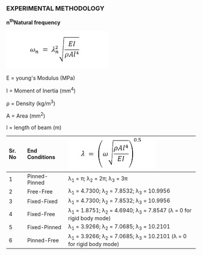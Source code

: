 ### EXPERIMENTAL METHODOLOGY

<strong>n<sup>th</sup>Natural frequency

</strong>

<img src="images/theory1.png" style="height: 100px;">

E = young's Modulus (MPa)

I = Moment of Inertia (mm<sup>4</sup>)

&#961; = Density (kg/m<sup>3</sup>)

A = Area (mm<sup>2</sup>)

l = length of beam (m)


| Sr. No      | End Conditions   | <img src="images/theory2.png" style="height: 85px;"> |
| :---    |    :---       |   :---        |
| 1       | Pinned-Pinned | &#955;<sub>1</sub>  = &#960;;  &#955;<sub>2</sub>  = 2&#960;;  &#955;<sub>3</sub>  = 3&#960;   |
| 2       |	Free-Free    | &#955;<sub>1</sub>  = 4.7300;  &#955;<sub>2</sub>  = 7.8532;  &#955;<sub>3</sub>  = 10.9956      |
| 3       | Fixed-Fixed   | &#955;<sub>1</sub>  = 4.7300;  &#955;<sub>2</sub>  = 7.8532;  &#955;<sub>3</sub>  = 10.9956     |
| 4       | Fixed-Free    | &#955;<sub>1</sub>  = 1.8751;  &#955;<sub>2</sub>  = 4.6940;  &#955;<sub>3</sub>  = 7.8547 (&#955; = 0 for rigid body mode)   |
| 5       | Fixed-Pinned  | &#955;<sub>1</sub>  = 3.9266;  &#955;<sub>2</sub>  = 7.0685;  &#955;<sub>3</sub>  = 10.2101      |
| 6       | 	Pinned-Free  | &#955;<sub>1</sub>  = 3.9266;  &#955;<sub>2</sub>  = 7.0685;  &#955;<sub>3</sub>  = 10.2101  (&#955; = 0 for rigid body mode)     |
<!-- Consider an infinitesimal element of the plate in polar coordinates as shown in Fig. 1.1. In this figure the radial moment M<sub>r</sub>, tangential moment M<sub>&#952;</sub>, twisting moments M<sub>r&#952;</sub> and M<sub>r</sub>, and the transverse shear forces Q<sub>r</sub> and Q<sub>&#952;</sub>, are shown on the positive and negative edges of the element.

The equations of motion of the plate can be derived in polar coordinates by considering the
dynamic equilibrium of the element shown in Fig. 1.1 as follows: Moment equilibrium about the
tangential (&#952;) direction:

<img src="images/th1.png" draggable="false">

<img src="images/th1.png" draggable="false">

Moment equilibrium about the radial (R) direction:

<img src="images/th3.png" draggable="false">

Force equilibrium in the z direction:

<img src="images/th4.png" draggable="false">

Equations (1.1)-(1.3) can be combined to derive a single equation of motion in terms of the
moment resultants M<sub>r</sub>, M<sub>&#952;</sub>, and M<sub>r&#952;</sub>,By substituting the moment resultants in terms of the
transverse displacement w, the final equation of motion, shown in Eq. (1.16), can be obtained.


The coordinate transformation technique can also be used to derive the equation of motion in polar coordinates from the corresponding equation in Cartesian coordinates, as indicated below.

<strong>

1.2 Transformation of Relations

</strong>

The Cartesian and polar coordinates of a point P are related as (Fig. 1.2)

<img src="images/th5.png" draggable="false">

<img src="images/th6.png" draggable="false">

From Eqs. (1.5) and (1.6), we obtain

<img src="images/th7.png" draggable="false">

Similarly, Eqs. (1.6) and (1.4) give

<img src="images/th8.png" draggable="false">

Since the deflection of the plate w is a function of r and &#952;, the chain rule of differentiation yields

<img src="images/th9.png" draggable="false">

For the expressions &#8706;<sup>2</sup>w &#8725; &#8706;x<sup>2</sup>, &#8706;<sup>2</sup>
w &#8725; &#8706;x&#8706;y , and &#8706;
<sup>2</sup>w &#8725; &#8706;y<sup>2</sup>, the operations &#8706;/&#8706;x and &#8706;/&#8706;y of
Eqs. (1.9) and (1.10) are repeated to obtain

<img src="images/th10.png" draggable="false">

By adding Eqs. (1.11) and (1.12), we obtain

<img src="images/th11.png" draggable="false">

By repeating the operation &#8711;<sup>2</sup>
twice, we can express

<img src="images/th12.png" draggable="false">

Using Eqs. (1.9), (1.10), and (1.11) in the equation of motion for the forced transverse vibration
of a circular plate can be expressed as

<img src="images/th13.png" draggable="false">

1.3 Moment and Force Resultants
Using the transformation procedure, the moment resultant - transverse displacement relations can
be obtained as:

<img src="images/th14.png" draggable="false">

Similarly, the shear force resultants can be expressed as

<img src="images/th15.png" draggable="false">

The effective transverse shear forces can be written as

<img src="images/th16.png" draggable="false">

Note that the Laplacian operator appearing in Eqs. (1.20) - (1.23) is given in polar coordinates by
Eq. (1.14).
1.4 Boundary Conditions
1. Clamped, fixed, or built-in edge. The deflection and slope (normal to the boundary) must be
zero:

<img src="images/th17.png" draggable="false">

where r denotes the radial (normal) direction to the boundary.

2. Simply supported edge. The deflection and bending moment resultant must be zero:

<img src="images/th18.png" draggable="false">

3. Free edge. The bending moment resultant and the effective shear force resultant on the edge must be zero:

<img src="images/th19.png" draggable="false">

4. Edge supported on elastic springs. If the edge is supported on linear and torsional springs all
around as shown in Fig. 1.3, the boundary conditions can be stated as follows:

<img src="images/th20.png" draggable="false">

<img src="images/th21.png" draggable="false"> -->
<!-- 
<img src="images/t1.png"><br>
<img src="images/t2.png"><br>
<img src="images/t3.png"><br>

where &#8733;(x,t) represents the angle between the tangent to the string at x and the x-axis, as shown in Figure 2. Dividing both sides of (1.1) by &#8710;x and taking the limit &#8710;x &#8594;0 yields

<img src="images/t4.png"><br>

where [.]<sub>,x</sub> represents partial derivative with respect to x. From geometry, one can write

<img src="images/t5.png"><br>

Substituting (1.3) in (1.2), and assuming w<sub>,x</sub> &#8810; 1, yields on simplification

<img src="images/t6.png"><br>

Therefore, when n(x,t) &#8801; 0, equation (1.4) implies that the tension T (x,t) is a constant. On the other hand, for a hanging string, shown in Figure 3, one has n(x,t) = &#961;A(x)g, where &#961; is the density, A is the area of cross-section, and g is the acceleration due to gravity. Then, using the boundary condition of zero tension at the free end, i.e., T (l,t) &#8801; 0 (for constant &#961;A), (1.4) yields T (x,t) = &#961;Ag (l - x). in general, the tension in a string may also depend on time. However, in the following discussions, it will be assumed to depend at most on x.

<img src="images/t7.png"><br>

Figure 3. Schematic representation of a hanging string.
Now, consider the transverse dynamics of the string element shown in Figure 1. The equation of motion of the small element in the transverse direction can be written from Newton’s second law of motion as

<img src="images/t8.png"><br>

where &#8710;m is the mass of the element, &#952; &#8712;[0,1], and (.)<sub>,tt</sub> indicates double partial differentiation with respect to time. Again assuming  w<sub>,x</sub>.&#8810;1 one can write sin&#8733;  &#8776; tan&#8733; =  w<sub>,x</sub><sup>.</sup> Further, &#8710;m = &#961;A(x)&#8710;s. Using these expressions in (1.5) and dividing by &#8710;x on both sides, one can write after taking the limit &#8710;x &#8594; 0

<img src="images/t9.png"><br>

where, based on the previous considerations, we have assumed ds/dx  &#8776; 1. The linear partial differential equation (1.6), along with (1.4), represents the dynamics of a taut string. When the external force is not distributed but a concentrated force acting at, say x = a, the forcing function on the right hand side of (1.6) can be written using the Dirac delta function as

<img src="images/t10.png"><br>

where f(t)is the time-varying force, and  &#948;(.) represents the Dirac delta function.
An important particular form of (1.6) is obtained for p(x,t)  &#8801; 0, and T and &#961;A not depending on x. We can rewrite (1.6) as

<img src="images/t11.png"><br>

where  c=&#8730;(T/&#961;A)  is a constant having the dimension of speed. This represents the unforced transverse dynamics of a uniformly tensioned string.<br> The hyperbolic partial differential equation (1.8) is known as the linear one-dimensional wave equation, and c is known as the wave speed. This implies that a disturbance created at any point on the string propagates with a speed c. It should be clear that the wave speed c is distinct from the transverse material velocity (i.e., the velocity of the particles of the string) which is given by w<sub>,t</sub> (x,t)<br><br>
The complete solution of the second-order partial differential equation (1.6) (or (1.8)) requires specification of two boundary conditions, and two initial conditions. For example, for a taut string shown in Figure 1, the appropriate boundary conditions are w (0,t)  &#8801; 0 and w (l,t)  &#8801; 0.<br> For the case of a hanging string, the boundary conditions are w (0,t)  &#8801; 0 and w (l,t) is finite.<br> The initial conditions are usually specified in terms of the initial shape of the string, and initial velocity of the string, i.e., in the forms w(x,0) = w<sub>0</sub> (x),and w,t(x,0) = v<sub>0</sub> (x), respectively.<br>

<a href="images/infinitecomplete.pdf" target="_blank">Infinite Complete</a>

<a href="images/infinitereverse.pdf" target="_blank">Infinite Reverse</a> -->
